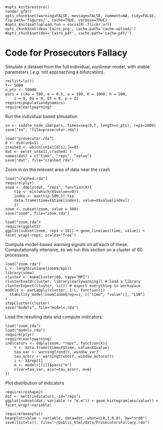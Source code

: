 ``` {r echo=FALSE}
#opts_knit$restore()
render_gfm()
opts_chunk$set(warning=FALSE, message=FALSE, comment=NA, tidy=FALSE, fig.path='figures/', cache=TRUE, verbose=TRUE) 
#opts_knit$set(upload.fun = socialR::flickr.url)
opts_chunk$set(dev='Cairo_png', cache.path='cache-upload/')
#opts_chunk$set(dev='Cairo_pdf', cache.path='cache-pdf/')
````

# Code for Prosecutors Fallacy 

Simulate a dataset from the full individual, nonlinear model, with stable parameters (*.e.g.* not approaching a bifurcation).

``` {r }
rm(list=ls())
T<- 5000
n_pts <- 50000
pars = c(Xo = 500, e = 0.5, a = 180, K = 1000, h = 200,
    i = 0, Da = 0, Dt = 0, p = 2)
require(populationdynamics)
require(earlywarning)
````
Run the individual based simulation
``` {r }
sn <- saddle_node_ibm(pars, times=seq(0,T, length=n_pts), reps=1000)
save("sn", "file=prosecutor.rda")
````

``` {r }
load("prosecutor.rda")
d <- dim(sn$x1)
crashed <- which(sn$x1[d[1],]==0)
dat <- melt( sn$x1[,crashed] )
names(dat) = c("time", "reps", "value")
save("dat", file="crashed.rda")
````

Zoom in on the relevant area of data near the crash

``` {r }
load("crashed.rda")
require(plyr)
zoom <- ddply(dat, "reps", function(X){
    tip <- min(which(X$value==0))
    index <- max(tip-500,1):tip
    data.frame(time=X$time[index], value=X$value[index])
    })
zoom <- subset(zoom, value > 300)
save("zoom", file="zoom.rda")
````

``` {r replicate_crashes}
load("zoom.rda")
require(ggplot2)
ggplot(subset(zoom, reps < 10)) + geom_line(aes(time, value)) + facet_wrap(~reps, scales="free")
````

Compute model-based warning signals on all each of these.  
Computationally intensive, so we run this section on a cluster of 60 processors.  

``` {r }
load("zoom.rda")
L <- length(unique(zoom$reps))
library(snow)
cluster <- makeCluster(60, type="MPI")
clusterEvalQ(cluster, library(earlywarning)) # load a library
clusterExport(cluster, ls()) # export everything in workspace
models <- parLapply(cluster, 1:L, function(i)
  stability_model(zoom[zoom$rep==i, c("time", "value")], "LSN")
)
stopCluster(cluster)
save("models", file="models.rda")
````

Load the resulting data and compute indicators:

``` {r }
load("zoom.rda")
load("models.rda")
require(plyr)
require(earlywarning)
indicators <- ddply(zoom, "reps", function(X){
    Y <- data.frame(time=X$time, value=X$value)
    tau_var <- warningtrend(Y, window_var)
    tau_acorr <- warningtrend(Y, window_autocorr)
    i <- X$rep[1]
    m <- models[[i]]$pars["m"]
    c(var=tau_var, acor=tau_acorr, m=m)
})
````

Plot distribution of indicators

``` {r indicators, fig.height=3, fig.width=5}
require(reshape2)
dat <- melt(indicators, id="reps")
ggplot(subset(dat, variable != "m.m")) + geom_histogram(aes(value)) + facet_wrap(~variable)
````


``` {r beanplot, fig.height=4, fig.width=5}
require(beanplot)
beanplot(value ~ variable, data=dat, what=c(0,1,0,0), bw="nrd0")
save(list=ls(), file="~/public_html/data/ProsecutorsFallacy.rda")
````





